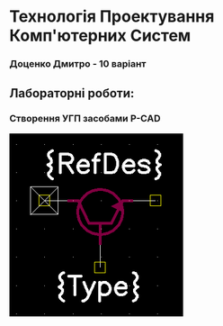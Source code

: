 # Технологія Проектування Комп'ютерних Систем
### Доценко Дмитро - 10 варіант 
 
## Лабораторні роботи: 
### Створення УГП засобами P-CAD

![Sample player](pictures/lab1_NPN.png)
